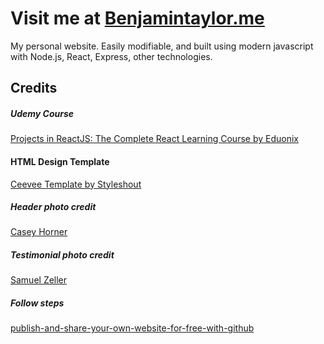# Visit me at [Benjamintaylor.me](https://benjamintaylor.me)

My personal website. Easily modifiable, and built using modern javascript with Node.js, React, Express, other technologies.

## Credits
##### Udemy Course
<a href="https://www.udemy.com/projects-in-reactjs-the-complete-react-learning-course/learn/v4/overview">Projects in ReactJS: The Complete React Learning Course by Eduonix</a>

#### HTML Design Template
<a href="https://www.styleshout.com/free-templates/ceevee/">Ceevee Template by Styleshout</a>

##### Header photo credit
<a href="https://unsplash.com/@mischievous_penguins?utm_medium=referral&amp;utm_campaign=photographer-credit&amp;utm_content=creditBadge">Casey Horner</a>

##### Testimonial photo credit
<a href="https://unsplash.com/@samuelzeller?utm_medium=referral&amp;utm_campaign=photographer-credit&amp;utm_content=creditBadge">Samuel Zeller</a>

##### Follow steps
[publish-and-share-your-own-website-for-free-with-github](https://medium.com/@svinkle/publish-and-share-your-own-website-for-free-with-github-2eff049a1cb5)
